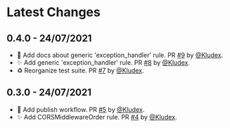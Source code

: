 # Latest Changes

## 0.4.0 - 24/07/2021

* 📝 Add docs about generic 'exception_handler' rule. PR [#9](https://github.com/Kludex/flake8-fastapi/pull/9) by [@Kludex](https://github.com/Kludex).
* ✨ Add generic 'exception_handler' rule. PR [#8](https://github.com/Kludex/flake8-fastapi/pull/8) by [@Kludex](https://github.com/Kludex).
* ♻️ Reorganize test suite. PR [#7](https://github.com/Kludex/flake8-fastapi/pull/7) by [@Kludex](https://github.com/Kludex).

## 0.3.0 - 24/07/2021

* 👷 Add publish workflow. PR [#5](https://github.com/Kludex/flake8-fastapi/pull/5) by [@Kludex](https://github.com/Kludex).
* ✨ Add CORSMiddlewareOrder rule. PR [#4](https://github.com/Kludex/flake8-fastapi/pull/4) by [@Kludex](https://github.com/Kludex).
